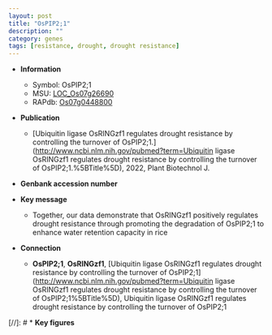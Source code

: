 ```yaml
---
layout: post
title: "OsPIP2;1"
description: ""
category: genes
tags: [resistance, drought, drought resistance]
---
```


* **Information**  
    + Symbol: OsPIP2;1  
    + MSU: [LOC_Os07g26690](http://rice.uga.edu/cgi-bin/ORF_infopage.cgi?orf=LOC_Os07g26690)  
    + RAPdb: [Os07g0448800](http://rapdb.dna.affrc.go.jp/viewer/gbrowse_details/irgsp1?name=Os07g0448800)  

* **Publication**  
    + [Ubiquitin ligase OsRINGzf1 regulates drought resistance by controlling the turnover of OsPIP2;1.](http://www.ncbi.nlm.nih.gov/pubmed?term=Ubiquitin ligase OsRINGzf1 regulates drought resistance by controlling the turnover of OsPIP2;1.%5BTitle%5D), 2022, Plant Biotechnol J.

* **Genbank accession number**  

* **Key message**  
    + Together, our data demonstrate that OsRINGzf1 positively regulates drought resistance through promoting the degradation of OsPIP2;1 to enhance water retention capacity in rice

* **Connection**  
    + __OsPIP2;1__, __OsRINGzf1__, [Ubiquitin ligase OsRINGzf1 regulates drought resistance by controlling the turnover of OsPIP2;1](http://www.ncbi.nlm.nih.gov/pubmed?term=Ubiquitin ligase OsRINGzf1 regulates drought resistance by controlling the turnover of OsPIP2;1%5BTitle%5D), Ubiquitin ligase OsRINGzf1 regulates drought resistance by controlling the turnover of OsPIP2;1

[//]: # * **Key figures**  



